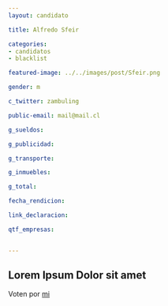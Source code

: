 ```yaml
---
layout: candidato

title: Alfredo Sfeir

categories: 
- candidatos
- blacklist

featured-image: ../../images/post/Sfeir.png

gender: m

c_twitter: zambuling

public-email: mail@mail.cl

g_sueldos:

g_publicidad:

g_transporte:

g_inmuebles:

g_total:

fecha_rendicion:

link_declaracion:

qtf_empresas:


---
```

Lorem Ipsum Dolor sit amet
---

Voten por [mi][left]

[left]: https://candideit.org
